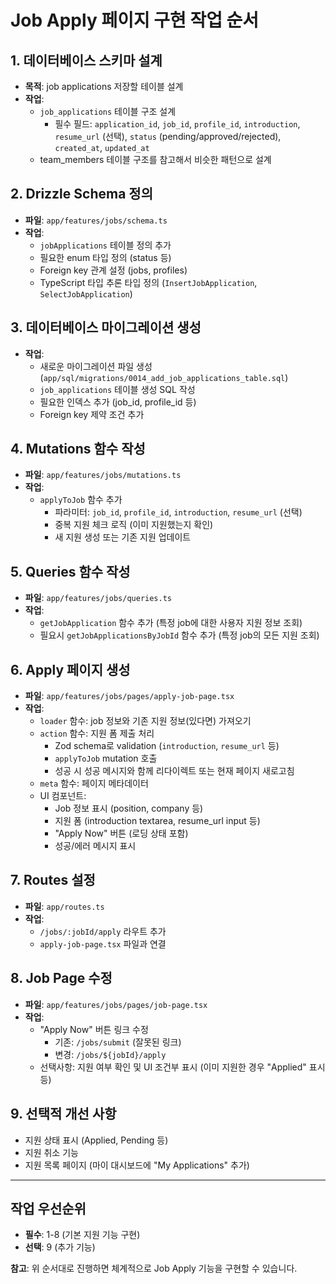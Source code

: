 # Job Apply 페이지 구현 작업 순서

## 1. 데이터베이스 스키마 설계
   - **목적**: job applications 저장할 테이블 설계
   - **작업**:
     - `job_applications` 테이블 구조 설계
       - 필수 필드: `application_id`, `job_id`, `profile_id`, `introduction`, `resume_url` (선택), `status` (pending/approved/rejected), `created_at`, `updated_at`
     - team_members 테이블 구조를 참고해서 비슷한 패턴으로 설계

## 2. Drizzle Schema 정의
   - **파일**: `app/features/jobs/schema.ts`
   - **작업**:
     - `jobApplications` 테이블 정의 추가
     - 필요한 enum 타입 정의 (status 등)
     - Foreign key 관계 설정 (jobs, profiles)
     - TypeScript 타입 추론 타입 정의 (`InsertJobApplication`, `SelectJobApplication`)

## 3. 데이터베이스 마이그레이션 생성
   - **작업**:
     - 새로운 마이그레이션 파일 생성 (`app/sql/migrations/0014_add_job_applications_table.sql`)
     - `job_applications` 테이블 생성 SQL 작성
     - 필요한 인덱스 추가 (job_id, profile_id 등)
     - Foreign key 제약 조건 추가

## 4. Mutations 함수 작성
   - **파일**: `app/features/jobs/mutations.ts`
   - **작업**:
     - `applyToJob` 함수 추가
       - 파라미터: `job_id`, `profile_id`, `introduction`, `resume_url` (선택)
       - 중복 지원 체크 로직 (이미 지원했는지 확인)
       - 새 지원 생성 또는 기존 지원 업데이트

## 5. Queries 함수 작성
   - **파일**: `app/features/jobs/queries.ts`
   - **작업**:
     - `getJobApplication` 함수 추가 (특정 job에 대한 사용자 지원 정보 조회)
     - 필요시 `getJobApplicationsByJobId` 함수 추가 (특정 job의 모든 지원 조회)

## 6. Apply 페이지 생성
   - **파일**: `app/features/jobs/pages/apply-job-page.tsx`
   - **작업**:
     - `loader` 함수: job 정보와 기존 지원 정보(있다면) 가져오기
     - `action` 함수: 지원 폼 제출 처리
       - Zod schema로 validation (`introduction`, `resume_url` 등)
       - `applyToJob` mutation 호출
       - 성공 시 성공 메시지와 함께 리다이렉트 또는 현재 페이지 새로고침
     - `meta` 함수: 페이지 메타데이터
     - UI 컴포넌트:
       - Job 정보 표시 (position, company 등)
       - 지원 폼 (introduction textarea, resume_url input 등)
       - "Apply Now" 버튼 (로딩 상태 포함)
       - 성공/에러 메시지 표시

## 7. Routes 설정
   - **파일**: `app/routes.ts`
   - **작업**:
     - `/jobs/:jobId/apply` 라우트 추가
     - `apply-job-page.tsx` 파일과 연결

## 8. Job Page 수정
   - **파일**: `app/features/jobs/pages/job-page.tsx`
   - **작업**:
     - "Apply Now" 버튼 링크 수정
       - 기존: `/jobs/submit` (잘못된 링크)
       - 변경: `/jobs/${jobId}/apply`
     - 선택사항: 지원 여부 확인 및 UI 조건부 표시 (이미 지원한 경우 "Applied" 표시 등)

## 9. 선택적 개선 사항
   - 지원 상태 표시 (Applied, Pending 등)
   - 지원 취소 기능
   - 지원 목록 페이지 (마이 대시보드에 "My Applications" 추가)

---

## 작업 우선순위
- **필수**: 1-8 (기본 지원 기능 구현)
- **선택**: 9 (추가 기능)

**참고**: 위 순서대로 진행하면 체계적으로 Job Apply 기능을 구현할 수 있습니다.

